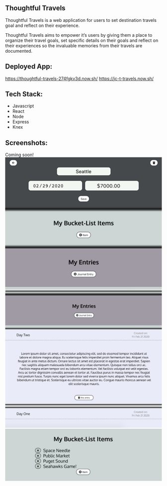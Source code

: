 ## Thoughtful Travels
Thoughtful Travels is a web application for users to set destination travels goal and reflect on their experience. 

Thoughtful Travels aims to empower it’s users by giving them a place to organize their travel goals, set specific details on their goals and reflect on their experiences so the invaluable memories from their travels are documented.

## Deployed App: 
https://thoughtful-travels-274fgkv3d.now.sh/
https://jc-t-travels.now.sh/

## Tech Stack:
- Javascript
- React
- Node
- Express
- Knex

## Screenshots: 
Coming soon!
![](images/destination-view.png)
![](images/entries-view.png)
![](images/items-view.png)
